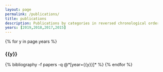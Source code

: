 ```yaml
---
layout: page
permalink: /publications/
title: publications
description: Publications by categories in reversed chronological order. Generated by jekyll-scholar.
years: [2019,2018,2017,2015]
---
```

{% for y in page.years %}
  <h3 class="year">{{y}}</h3>
  {% bibliography -f papers -q @*[year={{y}}]* %}
{% endfor %}
